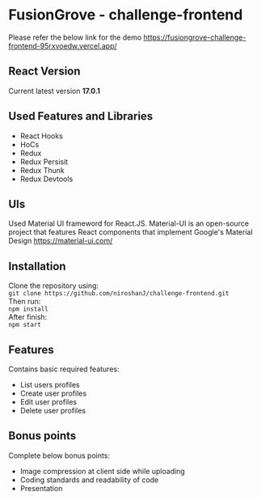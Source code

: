 
# FusionGrove - challenge-frontend
Please refer the below link for the demo
https://fusiongrove-challenge-frontend-95rxvoedw.vercel.app/
## React Version
Current latest version **17.0.1**
## Used Features and Libraries
- React Hooks
- HoCs
- Redux
- Redux Persisit
- Redux Thunk
- Redux Devtools
## UIs
Used Material UI frameword for React.JS. Material-UI is an open-source project that features React components that implement Google's Material Design
https://material-ui.com/
## Installation
Clone the repository using:  
`git clone https://github.com/niroshanJ/challenge-frontend.git`    
Then run:  
`npm install`    
After finish:  
`npm start`  
## Features
Contains basic required features:
- List users profiles
- Create user profiles
- Edit user profiles
- Delete user profiles

## Bonus points
Complete below bonus points:
- Image compression at client side while uploading
- Coding standards and readability of code
- Presentation